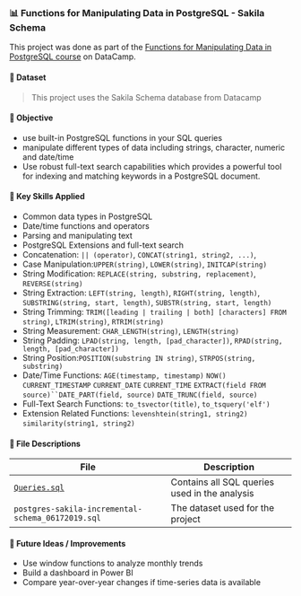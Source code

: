 ### 📊 Functions for Manipulating Data in PostgreSQL - Sakila Schema

This project was done as part of the [Functions for Manipulating Data in PostgreSQL course](https://www.datacamp.com/completed/statement-of-accomplishment/course/22733c9d37ae03e75baf41151bc7526e1de8565f) on DataCamp.

#### 📁 Dataset
> This project uses the Sakila Schema database from Datacamp

#### 🎯 Objective
- use built-in PostgreSQL functions in your SQL queries
- manipulate different types of data including strings, character, numeric and date/time
- Use robust full-text search capabilities which provides a powerful tool for indexing and matching keywords in a PostgreSQL document.

#### 🧠 Key Skills Applied
- Common data types in PostgreSQL
- Date/time functions and operators
- Parsing and manipulating text
- PostgreSQL Extensions and full-text search 
- Concatenation: `|| (operator)`, `CONCAT(string1, string2, ...)`, 
- Case Manipulation:`UPPER(string)`, `LOWER(string)`, `INITCAP(string)` 
- String Modification: `REPLACE(string, substring, replacement)`, `REVERSE(string)`
- String Extraction: `LEFT(string, length)`, `RIGHT(string, length)`, `SUBSTRING(string, start, length)`, `SUBSTR(string, start, length)` 
- String Trimming: `TRIM([leading | trailing | both] [characters] FROM string)`, `LTRIM(string)`, `RTRIM(string)`
- String Measurement: `CHAR_LENGTH(string)`, `LENGTH(string)`
- String Padding: `LPAD(string, length, [pad_character])`, `RPAD(string, length, [pad_character])`  
- String Position:`POSITION(substring IN string)`, `STRPOS(string, substring)`
- Date/Time Functions: `AGE(timestamp, timestamp)` `NOW()` `CURRENT_TIMESTAMP` `CURRENT_DATE` `CURRENT_TIME` `EXTRACT(field FROM source)``DATE_PART(field, source)` `DATE_TRUNC(field, source)`
- Full-Text Search Functions: `to_tsvector(title)`, `to_tsquery('elf')`  
- Extension Related Functions: `levenshtein(string1, string2)` `similarity(string1, string2)`  


#### 🧾 File Descriptions
| File | Description |
|------|-------------|
| [`Queries.sql`](https://github.com/nalapalu/SQL_Projects/blob/main/Functions%20for%20Manipulating%20Data%20in%20PostgreSQL%20-Sakila%20Schema/Queries.sql) | Contains all SQL queries used in the analysis |
| `postgres-sakila-incremental-schema_06172019.sql` | The dataset used for the project |


#### 💭 Future Ideas / Improvements
- Use window functions to analyze monthly trends  
- Build a dashboard in Power BI  
- Compare year-over-year changes if time-series data is available

